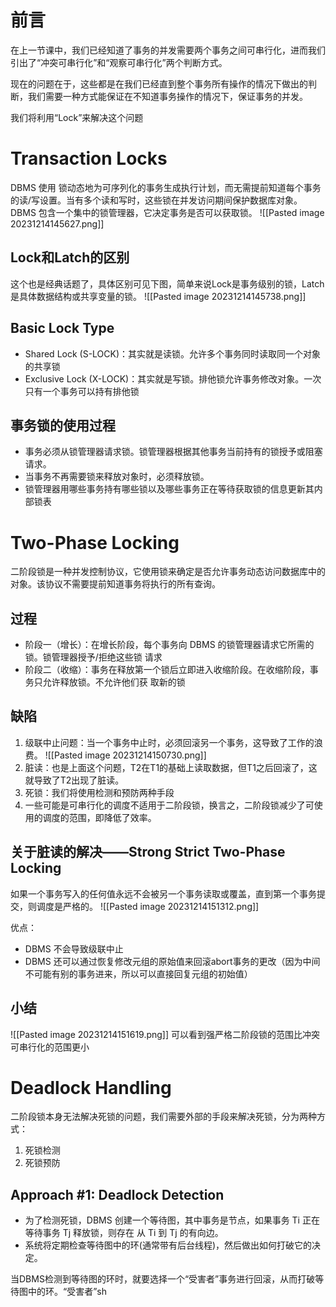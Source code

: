# 前言
在上一节课中，我们已经知道了事务的并发需要两个事务之间可串行化，进而我们引出了“冲突可串行化”和“观察可串行化”两个判断方式。

现在的问题在于，这些都是在我们已经直到整个事务所有操作的情况下做出的判断，我们需要一种方式能保证在不知道事务操作的情况下，保证事务的并发。

我们将利用“Lock”来解决这个问题

# Transaction Locks
DBMS 使用 锁动态地为可序列化的事务生成执行计划，而无需提前知道每个事务的读/写设置。当有多个读和写时，这些锁在并发访问期间保护数据库对象。DBMS 包含一个集中的锁管理器，它决定事务是否可以获取锁。
![[Pasted image 20231214145627.png]]

## Lock和Latch的区别
这个也是经典话题了，具体区别可见下图，简单来说Lock是事务级别的锁，Latch是具体数据结构或共享变量的锁。
![[Pasted image 20231214145738.png]]

## Basic Lock Type
- Shared Lock (S-LOCK)：其实就是读锁。允许多个事务同时读取同一个对象的共享锁
- Exclusive Lock (X-LOCK)：其实就是写锁。排他锁允许事务修改对象。一次只有一个事务可以持有排他锁

## 事务锁的使用过程
- 事务必须从锁管理器请求锁。锁管理器根据其他事务当前持有的锁授予或阻塞请求。
- 当事务不再需要锁来释放对象时，必须释放锁。
- 锁管理器用哪些事务持有哪些锁以及哪些事务正在等待获取锁的信息更新其内部锁表

# Two-Phase Locking
二阶段锁是一种并发控制协议，它使用锁来确定是否允许事务动态访问数据库中的对象。该协议不需要提前知道事务将执行的所有查询。

## 过程
- 阶段一（增长）：在增长阶段，每个事务向 DBMS 的锁管理器请求它所需的锁。锁管理器授予/拒绝这些锁 请求
- 阶段二（收缩）：事务在释放第一个锁后立即进入收缩阶段。在收缩阶段，事务只允许释放锁。不允许他们获 取新的锁

## 缺陷
1. 级联中止问题：当一个事务中止时，必须回滚另一个事务，这导致了工作的浪费。
![[Pasted image 20231214150730.png]]
2. 脏读：也是上面这个问题，T2在T1的基础上读取数据，但T1之后回滚了，这就导致了T2出现了脏读。
3. 死锁：我们将使用检测和预防两种手段
4. 一些可能是可串行化的调度不适用于二阶段锁，换言之，二阶段锁减少了可使用的调度的范围，即降低了效率。

## 关于脏读的解决——Strong Strict Two-Phase Locking
如果一个事务写入的任何值永远不会被另一个事务读取或覆盖，直到第一个事务提交，则调度是严格的。
![[Pasted image 20231214151312.png]]

优点：
- DBMS 不会导致级联中止
- DBMS 还可以通过恢复修改元组的原始值来回滚abort事务的更改（因为中间不可能有别的事务进来，所以可以直接回复元组的初始值）
## 小结
![[Pasted image 20231214151619.png]]
可以看到强严格二阶段锁的范围比冲突可串行化的范围更小

# Deadlock Handling
二阶段锁本身无法解决死锁的问题，我们需要外部的手段来解决死锁，分为两种方式：
1. 死锁检测
2. 死锁预防

## Approach #1: Deadlock Detection
- 为了检测死锁，DBMS 创建一个等待图，其中事务是节点，如果事务 Ti 正在等待事务 Tj 释放锁，则存在 从 Ti 到 Tj 的有向边。
- 系统将定期检查等待图中的环(通常带有后台线程)，然后做出如何打破它的决定。

当DBMS检测到等待图的环时，就要选择一个“受害者”事务进行回滚，从而打破等待图中的环。“受害者”sh


